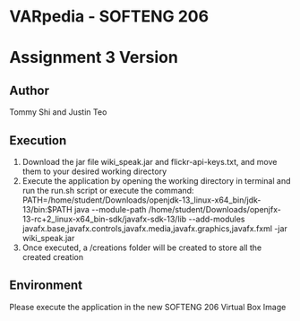 # VARpedia - SOFTENG 206
# Assignment 3 Version

## Author
Tommy Shi and Justin Teo

## Execution
1. Download the jar file wiki_speak.jar and flickr-api-keys.txt, and move them to your desired working directory
2. Execute the application by opening the working directory in terminal and run the run.sh script or execute the command: PATH=/home/student/Downloads/openjdk-13_linux-x64_bin/jdk-13/bin:$PATH
java --module-path /home/student/Downloads/openjfx-13-rc+2_linux-x64_bin-sdk/javafx-sdk-13/lib --add-modules javafx.base,javafx.controls,javafx.media,javafx.graphics,javafx.fxml -jar wiki_speak.jar
3. Once executed, a /creations folder will be created to store all the created creation

## Environment
Please execute the application in the new SOFTENG 206 Virtual Box Image
